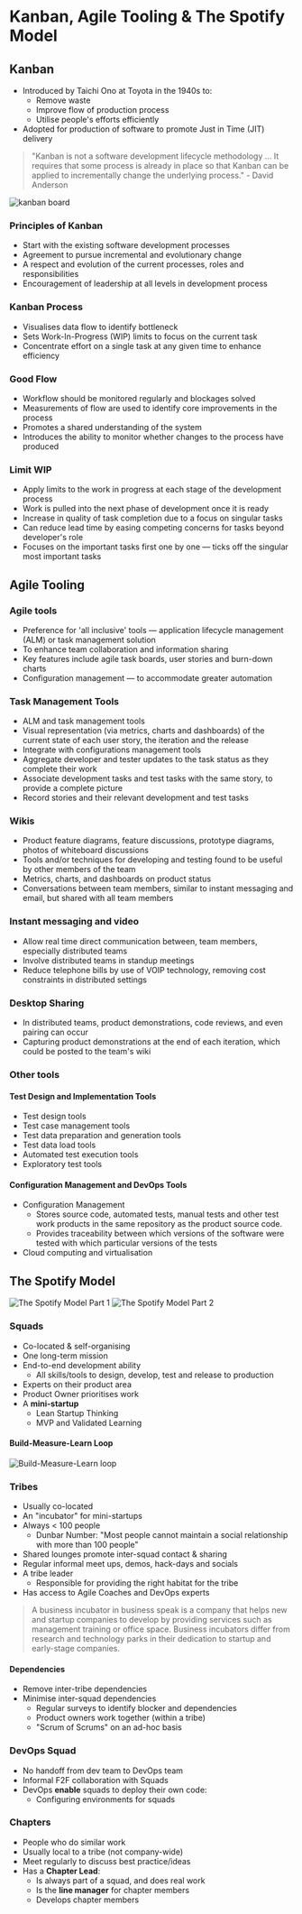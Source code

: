 # Kanban, Agile Tooling & The Spotify Model

## Kanban

* Introduced by Taichi Ono at Toyota in the 1940s to:
	* Remove waste
	* Improve flow of production process
	* Utilise people's efforts efficiently
* Adopted for production of software to promote Just in Time (JIT) delivery

> "Kanban is not a software development lifecycle methodology ... It requires that some process is already in place so that Kanban can be applied to incrementally change the underlying process." - David Anderson

![kanban board](http://kanbanblog.com/explained/image/kanban-board-1.png)

### Principles of Kanban

* Start with the existing software development processes
* Agreement to pursue incremental and evolutionary change
* A respect and evolution of the current processes, roles and responsibilities
* Encouragement of leadership at all levels in development process

### Kanban Process

* Visualises data flow to identify bottleneck
* Sets Work-In-Progress (WIP) limits to focus on the current task
* Concentrate effort on a single task at any given time to enhance efficiency


### Good Flow

* Workflow should be monitored regularly and blockages solved
* Measurements of flow are used to identify core improvements in the process
* Promotes a shared understanding of the system
* Introduces the ability to monitor whether changes to the process have produced 

### Limit WIP

* Apply limits to the work in progress at each stage of the development process
* Work is pulled into the next phase of development once it is ready
* Increase in quality of task completion due to a focus on singular tasks
* Can reduce lead time by easing competing concerns for tasks beyond developer's role
* Focuses on the important tasks first one by one — ticks off the singular most important tasks

## Agile Tooling

### Agile tools

* Preference for 'all inclusive' tools — application lifecycle management (ALM) or task management solution
* To enhance team collaboration and information sharing
* Key features include agile task boards, user stories and burn-down charts
* Configuration management — to accommodate greater automation

### Task Management Tools

* ALM and task management tools
* Visual representation (via metrics, charts and dashboards) of the current state of each user story, the iteration and the release
* Integrate with configurations management tools
* Aggregate developer and tester updates to the task status as they complete their work
* Associate development tasks and test tasks with the same story, to provide a complete picture
* Record stories and their relevant development and test tasks

### Wikis

* Product feature diagrams, feature discussions, prototype diagrams, photos of whiteboard discussions
* Tools and/or techniques for developing and testing found to be useful by other members of the team
* Metrics, charts, and dashboards on product status
* Conversations between team members, similar to instant messaging and email, but shared with all team members

### Instant messaging and video

* Allow real time direct communication between, team members, especially distributed teams
* Involve distributed teams in standup meetings
* Reduce telephone bills by use of VOIP technology, removing cost constraints in distributed settings

### Desktop Sharing

* In distributed teams, product demonstrations, code reviews, and even pairing can occur
* Capturing product demonstrations at the end of each iteration, which could be posted to the team's wiki

### Other tools

#### Test Design and Implementation Tools

* Test design tools
* Test case management tools
* Test data preparation and generation tools
* Test data load tools
* Automated test execution tools
* Exploratory test tools

#### Configuration Management and DevOps Tools

* Configuration Management
	* Stores source code, automated tests, manual tests and other test work products in the same repository as the product source code. 
	* Provides traceability between which versions of the software were tested with which particular versions of the tests
* Cloud computing and virtualisation


## The Spotify Model

![The Spotify Model Part 1](https://spotifylabscom.files.wordpress.com/2014/03/spotify-engineering-culture-part1.jpeg)
![The Spotify Model Part 2](https://spotifylabscom.files.wordpress.com/2014/09/spotify-engineering-culture-part2.jpeg)

### Squads

* Co-located & self-organising
* One long-term mission
* End-to-end development ability
	* All skills/tools to design, develop, test and release to production
* Experts on their product area
* Product Owner prioritises work
* A **mini-startup**
	* Lean Startup Thinking
	* MVP and Validated Learning

#### Build-Measure-Learn Loop

![Build-Measure-Learn loop](http://www.400minutes.com/wp-content/uploads/2013/02/f0405.jpg)



### Tribes

* Usually co-located
* An "incubator" for mini-startups
* Always < 100 people
	* Dunbar Number: "Most people cannot maintain a social relationship with more than 100 people"
* Shared lounges promote inter-squad contact & sharing
* Regular informal meet ups, demos, hack-days and socials
* A tribe leader
	* Responsible for providing the right habitat for the tribe
* Has access to Agile Coaches and DevOps experts

> A business incubator in business speak is a company that helps new and startup companies to develop by providing services such as management training or office space. Business incubators differ from research and technology parks in their dedication to startup and early-stage companies.

#### Dependencies

* Remove inter-tribe dependencies
* Minimise inter-squad dependencies
	* Regular surveys to identify blocker and dependencies
	* Product owners work together (within a tribe)
	* "Scrum of Scrums" on an ad-hoc basis

### DevOps Squad

* No handoff from dev team to DevOps team
* Informal F2F collaboration with Squads
* DevOps **enable**	squads to deploy their own code:
	* Configuring environments for squads

### Chapters

* People who do similar work
* Usually local to a tribe (not company-wide)
* Meet regularly to discuss best practice/ideas
* Has a **Chapter Lead**:
	* Is always part of a squad, and does real work
	* Is the **line manager** for chapter members
	* Develops chapter members